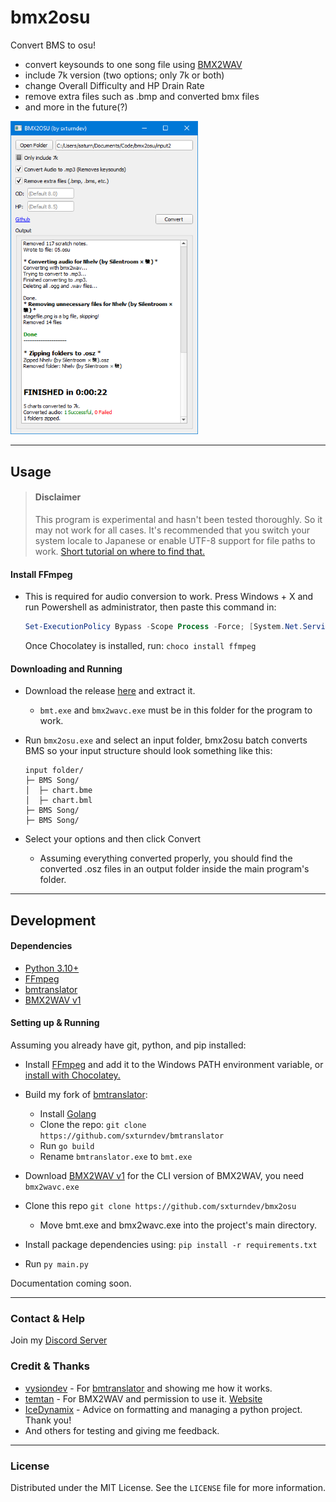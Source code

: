 [bmx2wav]: http://childs.squares.net/program/bmx2wav/v1/index.html
[bmt]: https://github.com/vysiondev/bmtranslator
[bmtfork]: https://github.com/sxturndev/bmtranslator
[ffmpeg]: https://www.gyan.dev/ffmpeg/builds/

# bmx2osu

Convert BMS to osu!
- convert keysounds to one song file using [BMX2WAV][bmx2wav]
- include 7k version (two options; only 7k or both)
- change Overall Difficulty and HP Drain Rate
- remove extra files such as .bmp and converted bmx files
- and more in the future(?)

<img src="https://raw.githubusercontent.com/sxturndev/bmx2osu/main/preview.png" alt="preview" width="300"/>

---

## Usage

> #### Disclaimer
> This program is experimental and hasn't been tested thoroughly. So it may not work for all cases. It's recommended that you switch your system locale to Japanese or enable UTF-8 support for file paths to work. [Short tutorial on where to find that.](https://youtu.be/3PUkcn8QbnE)

#### Install FFmpeg

- This is required for audio conversion to work. Press Windows + X and run Powershell as administrator, then paste this command in:
    ```powershell
    Set-ExecutionPolicy Bypass -Scope Process -Force; [System.Net.ServicePointManager]::SecurityProtocol = [System.Net.ServicePointManager]::SecurityProtocol -bor 3072; iex ((New-Object System.Net.WebClient).DownloadString('https://community.chocolatey.org/install.ps1'))
    ```
    Once Chocolatey is installed, run: `choco install ffmpeg`

#### Downloading and Running

- Download the release [here](https://github.com/sxturndev/bmx2osu/releases/latest) and extract it.
    - `bmt.exe` and `bmx2wavc.exe` must be in this folder for the program to work.

- Run `bmx2osu.exe` and select an input folder, bmx2osu batch converts BMS so your input structure should look something like this:
    ```
    input folder/
    ├─ BMS Song/
    │  ├─ chart.bme
    │  ├─ chart.bml
    ├─ BMS Song/
    ├─ BMS Song/
    ```
- Select your options and then click Convert
  - Assuming everything converted properly, you should find the converted .osz files in an output folder inside the main program's folder.

---

## Development

#### Dependencies
- [Python 3.10+](https://www.python.org/downloads/)
- [FFmpeg][ffmpeg]
- [bmtranslator][bmtfork]
- [BMX2WAV v1][bmx2wav]

#### Setting up & Running

Assuming you already have git, python, and pip installed:
  - Install [FFmpeg][ffmpeg] and add it to the Windows PATH environment variable, or [install with Chocolatey.](#install-ffmpeg)
  - Build my fork of [bmtranslator][bmtfork]:
    - Install [Golang](https://go.dev/doc/install)
    - Clone the repo: `git clone https://github.com/sxturndev/bmtranslator`
    - Run `go build`
    - Rename `bmtranslator.exe` to `bmt.exe`
  - Download [BMX2WAV v1][bmx2wav] for the CLI version of BMX2WAV, you need `bmx2wavc.exe`

  - Clone this repo `git clone https://github.com/sxturndev/bmx2osu`
    - Move bmt.exe and bmx2wavc.exe into the project's main directory.
  - Install package dependencies using: `pip install -r requirements.txt`
  - Run `py main.py`

Documentation coming soon.

---

### Contact & Help

Join my [Discord Server](https://discord.gg/9ckmwRTtBh)

### Credit & Thanks

- [vysiondev](https://github.com/vysiondev) - For [bmtranslator][bmt] and showing me how it works.
- [temtan](https://github.com/temtan) - For BMX2WAV and permission to use it. [Website](http://childs.squares.net/)
- [IceDynamix](https://github.com/IceDynamix) - Advice on formatting and managing a python project. Thank you!
- And others for testing and giving me feedback.

---

### License

Distributed under the MIT License. See the `LICENSE` file for more information.
